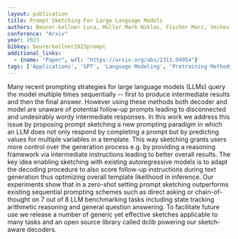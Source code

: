 ```yaml
---
layout: publication
title: Prompt Sketching For Large Language Models
authors: Beurer-kellner Luca, Müller Mark Niklas, Fischer Marc, Vechev Martin
conference: "Arxiv"
year: 2023
bibkey: beurerkellner2023prompt
additional_links:
  - {name: "Paper", url: "https://arxiv.org/abs/2311.04954"}
tags: ['Applications', 'GPT', 'Language Modeling', 'Pretraining Methods', 'Prompting', 'Tools']
---
```

Many recent prompting strategies for large language models (LLMs) query the model multiple times sequentially -- first to produce intermediate results and then the final answer. However using these methods both decoder and model are unaware of potential follow-up prompts leading to disconnected and undesirably wordy intermediate responses. In this work we address this issue by proposing prompt sketching a new prompting paradigm in which an LLM does not only respond by completing a prompt but by predicting values for multiple variables in a template. This way sketching grants users more control over the generation process e.g. by providing a reasoning framework via intermediate instructions leading to better overall results. The key idea enabling sketching with existing autoregressive models is to adapt the decoding procedure to also score follow-up instructions during text generation thus optimizing overall template likelihood in inference. Our experiments show that in a zero-shot setting prompt sketching outperforms existing sequential prompting schemes such as direct asking or chain-of-thought on 7 out of 8 LLM benchmarking tasks including state tracking arithmetic reasoning and general question answering. To facilitate future use we release a number of generic yet effective sketches applicable to many tasks and an open source library called dclib powering our sketch-aware decoders.
